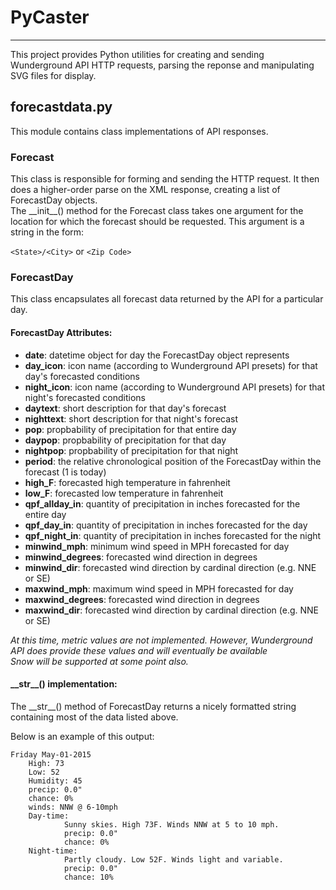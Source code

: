 # PyCaster
___
This project provides Python utilities for creating and sending Wunderground API HTTP requests, parsing the reponse and manipulating SVG files for display.

## forecastdata.py
This module contains class implementations of API responses.
### Forecast
This class is responsible for forming and sending the HTTP request.  It then does a higher-order parse on the XML response, creating a list of ForecastDay objects.  
The \_\_init\_\_() method for the Forecast class takes one argument for the location for which the forecast should be requested.  This argument is a string in the form:
    
`<State>/<City>` or `<Zip Code>`

### ForecastDay
This class encapsulates all forecast data returned by the API for a particular day.
#### ForecastDay Attributes:
* __date__: datetime object for day the ForecastDay object represents
* __day_icon__: icon name (according to Wunderground API presets) for that day's forecasted conditions
* __night_icon__: icon name (according to Wunderground API presets) for that night's forecasted conditions
* __daytext__: short description for that day's forecast
* __nighttext__: short description for that night's forecast
* __pop__: propbability of precipitation for that entire day
* __daypop__: propbability of precipitation for that day
* __nightpop__: propbability of precipitation for that night
* __period__: the relative chronological position of the ForecastDay within the forecast (1 is today)
* __high_F__: forecasted high temperature in fahrenheit
* __low_F__: forecasted low temperature in fahrenheit
* __qpf\_allday\_in__: quantity of precipitation in inches forecasted for the entire day
* __qpf\_day\_in__: quantity of precipitation in inches forecasted for the day
* __qpf\_night\_in__: quantity of precipitation in inches forecasted for the night
* __minwind\_mph__: minimum wind speed in MPH forecasted for day
* __minwind\_degrees__: forecasted wind direction in degrees
* __minwind\_dir__: forecasted wind direction by cardinal direction (e.g. NNE or SE)
* __maxwind\_mph__: maximum wind speed in MPH forecasted for day
* __maxwind\_degrees__: forecasted wind direction in degrees
* __maxwind\_dir__: forecasted wind direction by cardinal direction (e.g. NNE or SE)

_At this time, metric values are not implemented.  However, Wunderground API does provide these values and will eventually be available_  
_Snow will be supported at some point also._  

#### \_\_str\_\_() implementation:
The \_\_str\_\_() method of ForecastDay returns a nicely formatted string containing most of the data listed above.  

Below is an example of this output:  

    Friday May-01-2015
        High: 73
        Low: 52
        Humidity: 45
        precip: 0.0"
        chance: 0%
        winds: NNW @ 6-10mph
        Day-time:
                Sunny skies. High 73F. Winds NNW at 5 to 10 mph.
                precip: 0.0"
                chance: 0%
        Night-time:
                Partly cloudy. Low 52F. Winds light and variable.
                precip: 0.0"
                chance: 10%